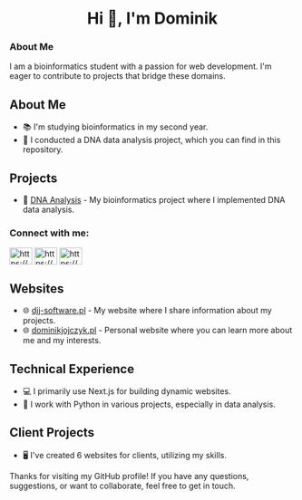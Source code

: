 <h1 align="center">Hi 👋, I'm Dominik</h1>
<h3>About Me</h3>
<p>I am a bioinformatics student with a passion for web development. I'm eager to contribute to projects that bridge these domains.</p>

## About Me
- 📚 I'm studying bioinformatics in my second year.
- 🧬 I conducted a DNA data analysis project, which you can find in this repository.


## Projects
- 🧪 [DNA Analysis]([link_to_repository](https://github.com/Gho2st/Bioinformatic-Analyse-Dna)) - My bioinformatics project where I implemented DNA data analysis.
 
<h3 align="left">Connect with me:</h3>
<p align="left">
<a href="https://linkedin.com/in/https://www.linkedin.com/in/dominikjojczyk/" target="blank"><img align="center" src="https://raw.githubusercontent.com/rahuldkjain/github-profile-readme-generator/master/src/images/icons/Social/linked-in-alt.svg" alt="https://www.linkedin.com/in/dominikjojczyk/" height="30" width="40" /></a>
<a href="https://fb.com/https://www.facebook.com/profile.php?id=100001548255715" target="blank"><img align="center" src="https://raw.githubusercontent.com/rahuldkjain/github-profile-readme-generator/master/src/images/icons/Social/facebook.svg" alt="https://www.facebook.com/profile.php?id=100001548255715" height="30" width="40" /></a>
<a href="https://instagram.com/https://www.instagram.com/dominik_jojczyk_/" target="blank"><img align="center" src="https://raw.githubusercontent.com/rahuldkjain/github-profile-readme-generator/master/src/images/icons/Social/instagram.svg" alt="https://www.instagram.com/dominik_jojczyk_/" height="30" width="40" /></a>
</p>

## Websites
- 🌐 [djj-software.pl](https://djj-software.pl) - My website where I share information about my projects.
- 🌐 [dominikjojczyk.pl](https://dominikjojczyk.pl) - Personal website where you can learn more about me and my interests.

## Technical Experience
- 💻 I primarily use Next.js for building dynamic websites.
- 🐍 I work with Python in various projects, especially in data analysis.

## Client Projects
- 🖥️ I've created 6 websites for clients, utilizing my skills.

Thanks for visiting my GitHub profile! If you have any questions, suggestions, or want to collaborate, feel free to get in touch.
